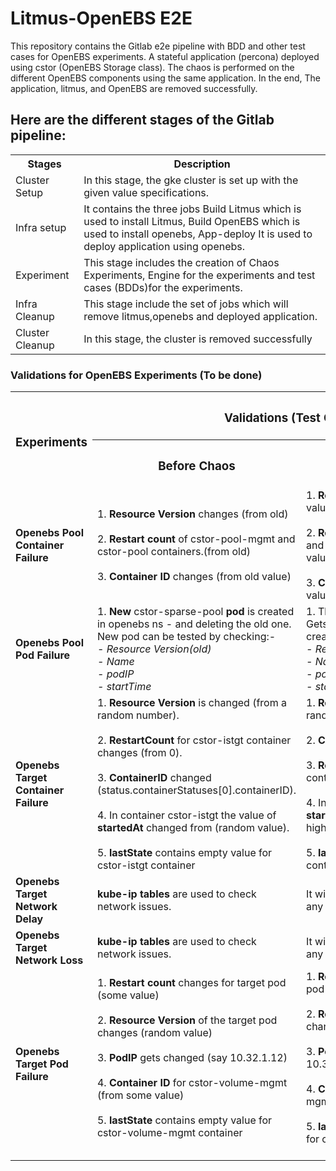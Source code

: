 # Litmus-OpenEBS E2E 
This repository contains the Gitlab e2e pipeline with BDD and other test cases for OpenEBS experiments. A stateful application (percona) deployed using cstor (OpenEBS Storage class). The chaos is performed on the different OpenEBS components using the same application. In the end, The application, litmus, and OpenEBS are removed successfully.
## Here are the different stages of the Gitlab pipeline:

<table style="width:100%">
  <tr>
    <th>Stages</th>
    <th>Description</th>
  </tr>
  <tr>
    <td>Cluster Setup</td>
    <td>In this stage, the gke cluster is set up with the given value specifications.</td>
  </tr>
  <tr>
    <td>Infra setup</td>
    <td>It contains the three jobs Build Litmus which is used to install Litmus, Build OpenEBS which is used to install openebs, App-deploy It is used to deploy application using openebs.</td>
  </tr>
   <tr>
    <td>Experiment</td>
    <td>This stage includes the creation of Chaos Experiments, Engine for the experiments and test cases (BDDs)for the experiments.</td>
  </tr>
    <tr>
    <td>Infra Cleanup</td>
    <td>This stage include the set of jobs which will remove litmus,openebs and deployed application.</td>
  </tr>
   <tr>
    <td>Cluster Cleanup</td>
    <td>In this stage, the cluster is removed successfully</td>
  </tr>
</table>

### Validations for OpenEBS Experiments (To be done)
<table style="width:100%">
  <tr>
    <th rowspan="2"><h3>Experiments</h3></th>
    <th colspan="2"><h3>Validations (Test Cases)</h3></th>
  </tr>
  <tr>
    <th><h3>Before Chaos</h3></th>
    <th><h3>After Chaos</h3></th>
  </tr>
  <tr>
    <td><b>Openebs Pool Container Failure<b></td>
<td>
1. <b>Resource Version</b> changes (from old)<br><br>
2. <b>Restart count</b> of cstor-pool-mgmt and cstor-pool containers.(from old)<br><br>
3. <b>Container ID</b> changes (from old value)
</td>
<td>
1. <b>Resource Version</b> changes (to new value)<br><br>
2. <b>Restart count</b> of cstor-pool-mgmt and cstor-pool containers.(to new value)<br><br>
3. <b>Container ID</b> changes (to new value)
</td>
</tr>
  <tr>
    <td><b>Openebs Pool Pod Failure</b></td>
    <td>1. <b>New</b> cstor-sparse-pool <b>pod</b> is created in openebs ns - and deleting the old one.<br>
New pod can be tested by checking:-<br><i>
  - Resource Version(old)<br>
  - Name<br>
  - podIP<br>
  - startTime</i><br>
</td>
<td>1. The <b>old</b> cstor-sparse-pool <b>pod</b>
Gets deleted and <b>new one</b> gets created with:-<i><br>
  - Resource Version
         (new)<br>
  - Name(different)<br>
  - podIP(different)<br>
  - startTime(different)</i><br>
</td>
</tr>
  <tr>
    <td><b>Openebs Target Container Failure</b></td>
    <td>
1. <b>Resource Version</b> is changed (from a random number).<br><br> 
2. <b>RestartCount</b> for cstor-istgt container changes (from 0).<br><br>
3. <b>ContainerID</b> changed (status.containerStatuses[0].containerID).<br><br>
4. In container cstor-istgt the value of <b>startedAt</b> changed from (random value).<br><br>
5. <b>lastState</b> contains empty value for cstor-istgt container
</td>
<td>
1. <b>Resource Version</b> changed (to a random number).<br><br>
2. <b>ContainerID</b> changed to new value.<br><br>
3. <b>RestartCount</b> for cstor-istgt container changes (to 1).<br><br>
4. In container cstor-istgt the value of <b>startedAt</b> changed from (random higher value)<br><br>
5. <b>lastState</b> now contains value like containerID,exitCode,reason,finishedAt
</td>
</tr>
<tr>
<td><b>Openebs Target Network Delay</b></td>
<td>
<b>kube-ip tables</b> are used to check network issues.</b>
</td>
<td>It will give an <b>error message</b> if it finds any network issues.
</td>
</tr>
<tr>
<td><b>Openebs Target Network Loss</b></td>
<td>
<b>kube-ip tables</b> are used to check network issues.</b>
</td>
<td>It will give an <b>error message</b> if it finds any network issues.
</td>
</tr>
<tr>
<td><b>Openebs Target Pod Failure</b></td>
<td>
1. <b>Restart count</b> changes for target pod (some value)<br><br>
2. <b>Resource Version</b> of the target pod changes (random value)<br><br>
3. <b>PodIP</b> gets changed (say 10.32.1.12)<br><br>
4. <b>Container ID</b> for cstor-volume-mgmt (from some value)<br><br>
5. <b>lastState</b> contains empty value for cstor-volume-mgmt container<br><br>
</td>
<td>
1. <b>Restart count</b> changes for target pod ( some value + 1)<br><br>
2. <b>Resource Version</b> of the target pod changes(other random value)<br><br>
3. <b>PodIP</b> gets changed (It will become 10.32.1.13)<br><br>
4. <b>Container Id</b> for cstor-volume-mgmt (to new value)<br><br>
5. <b>lastState</b> contains non empty value for cstor-volume-mgmt container<br><br>
</td>
</tr>
</table>
